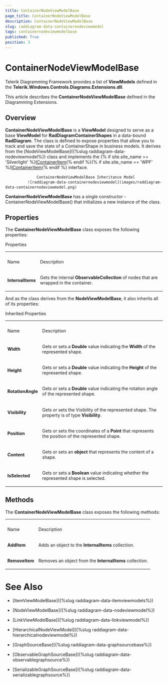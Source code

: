 ```yaml
---
title: ContainerNodeViewModelBase
page_title: ContainerNodeViewModelBase
description: ContainerNodeViewModelBase
slug: raddiagram-data-containernodeviewmodel
tags: containernodeviewmodelbase
published: True
position: 3
---
```


# ContainerNodeViewModelBase



Telerik Diagramming Framework provides a list of __ViewModels__ defined in the __Telerik.Windows.Controls.Diagrams.Extensions.dll__.
	  

This article describes the __ContainerNodeViewModelBase__ defined in the Diagramming Extensions.
	  

## Overview

__ContainerNodeViewModelBase__ is a __ViewModel__ designed to serve as a base __ViewModel__ for __RadDiagramContainerShapes__ in a data-bound __RadDiagram__. The class is defined to expose properties that allow you to track and save the state of a ContainerShape in business models. It derives from the  [NodeViewModelBase]({%slug raddiagram-data-nodeviewmodel%}) class and implements the {% if site.site_name == 'Silverlight' %}[IContainerItem](http://www.telerik.com/help/silverlight/t_telerik_windows_diagrams_core_icontaineritem.html){% endif %}{% if site.site_name == 'WPF' %}[IContainerItem](http://www.telerik.com/help/wpf/t_telerik_windows_diagrams_core_icontaineritem.html){% endif %} interface.
		


                  ContainerNodeViewModelBase Inheritance Model
              ![raddiagram-data-containernodeviewmodel](images/raddiagram-data-containernodeviewmodel.png)

__ContainerNodeViewModelBase__ has a single constructor - ContainerNodeViewModelBase() that initializes a new instance of the class.
		

## Properties

The __ContainerNodeViewModelBase__ class exposes the following properties:
		
<table>
			Properties
		  <th><tr><td>

Name</td><td>

Description</td></tr></th><tr><td>

<b>InternalItems</b></td><td>

Gets the internal <b>ObservableCollection</b> of nodes that are wrapped in the container.
			</td></tr></table>

And as the class derives from the __NodeViewModelBase__, it also inherits all of its properties:
		
<table>Inherited Properties<th><tr><td>

Name</td><td>

Description</td></tr></th><tr><td>

<b>Width</b></td><td>

Gets or sets a <b>Double</b> value indicating the <b>Width</b> of the represented shape.
			  </td></tr><tr><td>

<b>Height</b></td><td>

Gets or sets a <b>Double</b> value indicating the <b>Height</b> of the represented shape.
			  </td></tr><tr><td>

<b>RotationAngle</b></td><td>

Gets or sets a <b>Double</b> value indicating the rotation angle of the represented shape.
			  </td></tr><tr><td>

<b>Visibility</b></td><td>

Gets or sets the Visibility of the represented shape. The property is of type <b>Visibility</b>.
			  </td></tr><tr><td>

<b>Position</b></td><td>

Gets or sets the coordinates of a <b>Point</b> that represents the position of the represented shape.
			  </td></tr><tr><td>

<b>Content</b></td><td>

Gets or sets an <b>object</b> that represents the content of a shape.
			  </td></tr><tr><td>

<b>IsSelected</b></td><td>

Gets or sets a <b>Boolean</b> value indicating whether the represented shape is selected.
			  </td></tr></table>

## Methods

The __ContainerNodeViewModelBase__ class exposes the following methods:
		  
<table><th><tr><td>

Name</td><td>

Description</td></tr></th><tr><td>

<b>AddItem</b></td><td>

Adds an object to the <b>InternalItems</b> collection. </td></tr><tr><td>

<b>RemoveItem</b></td><td>

Removes an object from the <b>InternalItems</b> collection.
			  </td></tr></table>

# See Also

 * [ItemViewModelBase]({%slug raddiagram-data-itemviewmodels%})

 * [NodeViewModelBase]({%slug raddiagram-data-nodeviewmodel%})

 * [LinkViewModelBase]({%slug raddiagram-data-linkviewmodel%})

 * [HierarchicalNodeViewModel]({%slug raddiagram-data-hierarchicalnodeviewmodel%})

 * [GraphSourceBase]({%slug raddiagram-data-graphsourcebase%})

 * [ObservableGraphSourceBase]({%slug raddiagram-data-observablegraphsource%})

 * [SerializableGraphSourceBase]({%slug raddiagram-data-serializablegraphsource%})
